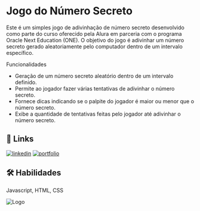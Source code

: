 # Jogo do Número Secreto

Este é um simples jogo de adivinhação de número secreto desenvolvido como parte do curso oferecido pela Alura em parceria com o programa Oracle Next Education (ONE). O objetivo do jogo é adivinhar um número secreto gerado aleatoriamente pelo computador dentro de um intervalo específico.

Funcionalidades
- Geração de um número secreto aleatório dentro de um intervalo definido.
- Permite ao jogador fazer várias tentativas de adivinhar o número secreto.
- Fornece dicas indicando se o palpite do jogador é maior ou menor que o número secreto.
- Exibe a quantidade de tentativas feitas pelo jogador até adivinhar o número secreto.

## 🔗 Links
[![linkedin](https://img.shields.io/badge/linkedin-0A66C2?style=for-the-badge&logo=linkedin&logoColor=white)](https://www.linkedin.com/in/vitor-bittencourt-4a263a265/)
[![portfolio](https://img.shields.io/badge/my_portfolio-000?style=for-the-badge&logo=ko-fi&logoColor=white)](https://trywxyz.github.io/Jogo-do-numero-secreto/)

## 🛠 Habilidades
Javascript, HTML, CSS

![Logo](https://i.pinimg.com/736x/ff/af/3f/ffaf3f1fcd626e8f879c0286b1e4436f.jpg)
